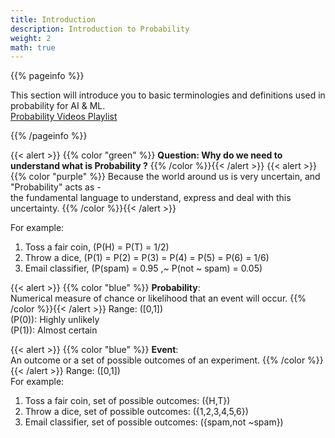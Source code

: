 ```yaml
---
title: Introduction
description: Introduction to Probability
weight: 2
math: true
---
```


{{% pageinfo %}}

This section will introduce you to basic terminologies and definitions used in probability for AI & ML.<br>
[Probability Videos Playlist](https://youtube.com/playlist?list=PLnpa6KP2ZQxcI3JyTIwOTKXY7ANhw__v1&si=MNoo5fxBo_10dLuM)

{{% /pageinfo %}}


{{< alert >}} {{% color "green" %}} **Question: Why do we need to understand what is Probability ?** {{% /color %}}{{< /alert >}}
{{< alert >}} {{% color "purple" %}} Because the world around us is very uncertain, and "Probability" acts as - <br> the fundamental language to understand, express and deal with this uncertainty. {{% /color %}}{{< /alert >}}

For example:<br>
1. Toss a fair coin, \(P(H) = P(T) = 1/2\) <br>
2. Throw a dice, \(P(1) = P(2) = P(3) = P(4) = P(5) = P(6) = 1/6\) <br>
3. Email classifier, \(P(spam) = 0.95 ,~ P(not ~ spam) = 0.05\)

{{< alert >}} {{% color "blue" %}} **Probability**:<br> Numerical measure of chance or likelihood that an event will occur. {{% /color %}}{{< /alert >}}
Range: \([0,1]\) <br>
\(P(0)\): Highly unlikely <br>
\(P(1)\): Almost certain <br>

{{< alert >}} {{% color "blue" %}} **Event**:<br> An outcome or a set of possible outcomes of an experiment. {{% /color %}}{{< /alert >}}
Range: \([0,1]\) <br>
For example:<br>
1. Toss a fair coin, set of possible outcomes: \(\{H,T\}\) <br>
2. Throw a dice, set of possible outcomes: \(\{1,2,3,4,5,6\}\) <br>
3. Email classifier, set of possible outcomes: \(\{spam,not ~spam\}\)